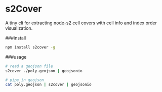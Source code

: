 s2Cover
=============

A tiny cli for extracting [node-s2](https://github.com/mapbox/node-s2) cell covers with cell info and index order visualization.

###install

```sh
npm install s2cover -g
```

###usage

```sh
# read a geojson file
s2cover ./poly.geojson | geojsonio
```

```sh
# pipe in geojson
cat poly.geojson | s2cover | geojsonio
```